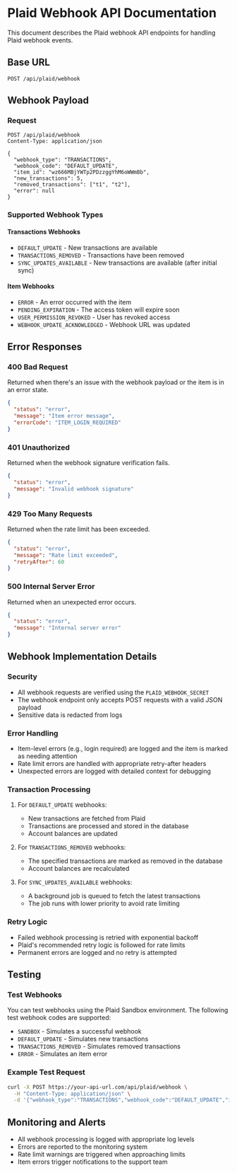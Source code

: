 # Plaid Webhook API Documentation

This document describes the Plaid webhook API endpoints for handling Plaid webhook events.

## Base URL

```
POST /api/plaid/webhook
```

## Webhook Payload

### Request

```http
POST /api/plaid/webhook
Content-Type: application/json

{
  "webhook_type": "TRANSACTIONS",
  "webhook_code": "DEFAULT_UPDATE",
  "item_id": "wz666MBjYWTp2PDzzggYhM6oWWmBb",
  "new_transactions": 5,
  "removed_transactions": ["t1", "t2"],
  "error": null
}
```

### Supported Webhook Types

#### Transactions Webhooks

- `DEFAULT_UPDATE` - New transactions are available
- `TRANSACTIONS_REMOVED` - Transactions have been removed
- `SYNC_UPDATES_AVAILABLE` - New transactions are available (after initial sync)

#### Item Webhooks

- `ERROR` - An error occurred with the item
- `PENDING_EXPIRATION` - The access token will expire soon
- `USER_PERMISSION_REVOKED` - User has revoked access
- `WEBHOOK_UPDATE_ACKNOWLEDGED` - Webhook URL was updated

## Error Responses

### 400 Bad Request

Returned when there's an issue with the webhook payload or the item is in an error state.

```json
{
  "status": "error",
  "message": "Item error message",
  "errorCode": "ITEM_LOGIN_REQUIRED"
}
```

### 401 Unauthorized

Returned when the webhook signature verification fails.

```json
{
  "status": "error",
  "message": "Invalid webhook signature"
}
```

### 429 Too Many Requests

Returned when the rate limit has been exceeded.

```json
{
  "status": "error",
  "message": "Rate limit exceeded",
  "retryAfter": 60
}
```

### 500 Internal Server Error

Returned when an unexpected error occurs.

```json
{
  "status": "error",
  "message": "Internal server error"
}
```

## Webhook Implementation Details

### Security

- All webhook requests are verified using the `PLAID_WEBHOOK_SECRET`
- The webhook endpoint only accepts POST requests with a valid JSON payload
- Sensitive data is redacted from logs

### Error Handling

- Item-level errors (e.g., login required) are logged and the item is marked as needing attention
- Rate limit errors are handled with appropriate retry-after headers
- Unexpected errors are logged with detailed context for debugging

### Transaction Processing

1. For `DEFAULT_UPDATE` webhooks:
   - New transactions are fetched from Plaid
   - Transactions are processed and stored in the database
   - Account balances are updated

2. For `TRANSACTIONS_REMOVED` webhooks:
   - The specified transactions are marked as removed in the database
   - Account balances are recalculated

3. For `SYNC_UPDATES_AVAILABLE` webhooks:
   - A background job is queued to fetch the latest transactions
   - The job runs with lower priority to avoid rate limiting

### Retry Logic

- Failed webhook processing is retried with exponential backoff
- Plaid's recommended retry logic is followed for rate limits
- Permanent errors are logged and no retry is attempted

## Testing

### Test Webhooks

You can test webhooks using the Plaid Sandbox environment. The following test webhook codes are supported:

- `SANDBOX` - Simulates a successful webhook
- `DEFAULT_UPDATE` - Simulates new transactions
- `TRANSACTIONS_REMOVED` - Simulates removed transactions
- `ERROR` - Simulates an item error

### Example Test Request

```bash
curl -X POST https://your-api-url.com/api/plaid/webhook \
  -H "Content-Type: application/json" \
  -d '{"webhook_type":"TRANSACTIONS","webhook_code":"DEFAULT_UPDATE","item_id":"test-item-id"}'
```

## Monitoring and Alerts

- All webhook processing is logged with appropriate log levels
- Errors are reported to the monitoring system
- Rate limit warnings are triggered when approaching limits
- Item errors trigger notifications to the support team
